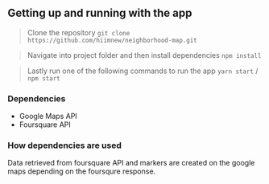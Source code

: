 ## Getting up and running with the app

> Clone the repository
`git clone https://github.com/hiimnew/neighborhood-map.git`

> Navigate into project folder and then install dependencies
`npm install`

> Lastly run one of the following commands to run the app
`yarn start` / `npm start`

### Dependencies

* Google Maps API
* Foursquare API

### How dependencies are used

Data retrieved from foursquare API and markers are created on the google maps
depending on the foursqure response.
